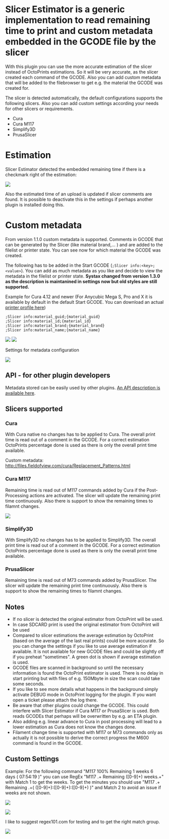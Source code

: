 # Slicer Estimator is a generic implementation to read remaining time to print and custom metadata embedded in the GCODE file by the slicer
With this plugin you can use the more accurate estimation of the slicer instead of OctoPrints estimations. So it will be very accurate, as the slicer created each command of the GCODE. 
Also you can add custom metadata that will be added to the filebrowser to get e.g. the material the GCODE was created for.

The slicer is detected automatically, the default configurations supports the following slicers. Also you can add custom settings according your needs for other slicers or requirements. 

* Cura
* Cura M117
* Simplify3D
* PrusaSlicer

# Estimation
Slicer Estimator detected the embedded remaining time if there is a checkmark right of the estimation:

![](images/Printer_Metadata.png)

Also the estimated time of an upload is updated if slicer comments are found. It is possible to deactivate this in the settings if perhaps another plugin is installed doing this.

# Custom metadata
From version 1.1.0 custom metadata is supported. Comments in GCODE that can be generated by the Slicer (like material brand,... ) and are added to the filelist or printer state. You can see now for which material the GCODE was created.

The following has to be added in the Start GCODE (`;Slicer info:<key>;<value>`). You can add as much metadata as you like and decide to view the metadata in the filelist or printer state. **Systax changed from version 1.3.0 as the description is maintanined in settings now but old styles are still supported.**

Example for Cura 4.12 and newer (For Anycubic Mega S, Pro and X it is available by default in the default Start GCODE. You can download an actual [printer profile here](https://github.com/NilsRo/Cura_Anycubic_MegaS_Profile))

    ;Slicer info:material_guid;{material_guid}
    ;Slicer info:material_id;{material_id}
    ;Slicer info:material_brand;{material_brand}
    ;Slicer info:material_name;{material_name}

![](images/File_Metadata_Custom.png)
![](images/Printer_Metadata.png)


Settings for metadata configuration

![](images/Settings_Metadata.png)

## API - for other plugin developers
Metadata stored can be easily used by other plugins. [An API description is available here](API_DOC.md).

## Slicers supported

### Cura
With Cura native no changes has to be applied to Cura. The overall print time is read out of a comment in the GCODE. For a correct estimation OctoPrints percentage done is used as there is only the overall print time available.

Custom metadata: http://files.fieldofview.com/cura/Replacement_Patterns.html

### Cura M117
Remaining time is read out of M117 commands added by Cura if the Post-Processing actions are activated. The slicer will update the remaining print time continuously. Also there is support to show the remaining times to filamnt changes.

![](images/Cura.png)

### Simplify3D
With Simplify3D no changes has to be applied to Simplify3D. The overall print time is read out of a comment in the GCODE. For a correct estimation OctoPrints percentage done is used as there is only the overall print time available.

### PrusaSlicer
Remaining time is read out of M73 commands added by PrusaSlicer. The slicer will update the remaining print time continuously. Also there is support to show the remaining times to filamnt changes.

## Notes
 * If no slicer is detected the original estimator from OctoPrint will be used.
 * In case SDCARD print is used the original estimator from OctoPrint will be used
 * Compared to slicer estimations the average estimation by OctoPrint (based on the average of the last real prints) could be more accurate. So you can change the settings if you like to use average estimation if available. It is not available for new GCODE files and could be slightly off if you preheat "sometimes". A green dot is shown if average estimation is used.
 * GCODE files are scanned in background so until the necessary information is found the OctoPrint estimator is used. There is no delay in start printing but with files of e.g. 150Mbyte in size the scan could take some seconds.
 * If you like to see more details what happens in the background simply activate DEBUG mode in OctoPrint logging for the plugin. If you want open a ticket please attach the log there.
 * Be aware that other plugins could change the GCODE. This could interfere with Slicer Estimator if Cura M117 or PrusaSlicer is used. Both reads GCODEs that perhaps will be overwritten by e.g. an ETA plugin.
 * Also adding e.g. linear advance to Cura in post processing will lead to a lower estimation as Cura does not know the changes done.
 * Filament change time is supported with M117 or M73 commands only as actually it is not possible to derive the correct progress the M600 command is found in the GCODE.

## Custom Settings
Example: For the following command "M117 100% Remaining 1 weeks 6 days ( 07:54:19 )" you can use RegEx "M117 .+ Remaining ([0-9]+) weeks.+" with Match 1 to get the weeks. To get the minutes you should use "M117 .+ Remaining .+\( ([0-9]+):([0-9]+):([0-9]+) \)" and Match 2 to avoid an issue if weeks are not shown. 

 
![](images/Gcode.png)

![](images/Settings_Custom.png)

I like to suggest regex101.com for testing and to get the right match group.

![](images/RegEx.png)
